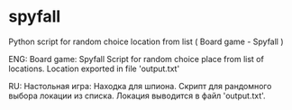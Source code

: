 # spyfall
Python script for random choice location from list ( Board game - Spyfall )


ENG:
Board game: Spyfall
Script for random choice place from list of locations. Location exported in file 'output.txt'

RU:
Настольная игра: Находка для шпиона.
Скрипт для рандомного выбора локации из списка. Локация выводится в файл 'output.txt'.

